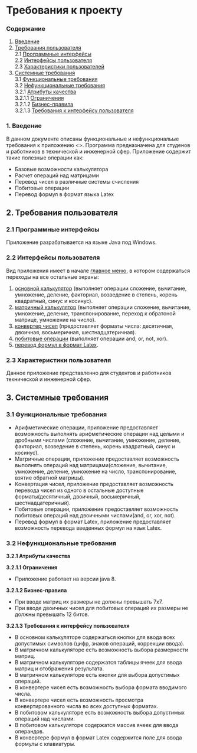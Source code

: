 # Требования к проекту

### Содержание
1. [Введение](#1)
2. [Требования пользователя](#2) <br>
2.1 [Программные интерфейсы](#2.1) <br>
2.2 [Интерфейсы пользователя](#2.2) <br>
2.3 [Характеристики пользователей](#2.3)<br>
3. [Системные требования](#3)<br>
3.1 [Функциональные требования](#3.1)<br> 
3.2 [Нефункциональные требования](#3.2)<br>
3.2.1 [Атрибуты качества](#3.2.1)<br>
3.2.1.1 [Ограничения](#3.2.1.1)<br>
3.2.1.2 [Бизнес-правила](#3.2.1.2)<br>
3.2.1.3 [Требования к интерфейсу пользователя](#3.2.1.3)<br>


### 1. Введение <a name="1"></a>
В данном документе описаны функциональные и нефункциональые требования к приложению <<Calculator>>.
Программа предназначена для студенов и работников в технической и инженерной сфер.
Приложение содержит такие полезные операции как:
* Базовые возможности калькулятора
* Расчет операций над матрицами
* Перевод чисел в различные системы счисления
* Побитовые операции
* Перевод формул в формат языка Latex
  

## 2. Требования пользователя <a name="2"></a>

### 2.1 Программные интерфейсы <a name="2.1"></a>
Приложение разрабатывается на языке Java под Windows.

### 2.2 Интерфейсы пользователя <a name="2.2"></a>
Вид приложения имеет в начале [главное меню](https://github.com/MilenaVysotskaya650502/Calculator/blob/master/Documentation/mockups/start_menu.png), в котором содержаться переходы на все остальные экраны: 
1. [основной калькулятор](https://github.com/MilenaVysotskaya650502/Calculator/blob/master/Documentation/mockups/common_calculator.png) (выполняет операции сложение, вычитание, умножение, деление, факториал, возведение в степень, корень квадратный, синус и косинус).
2. [матричный калькулятор](https://github.com/MilenaVysotskaya650502/Calculator/blob/master/Documentation/mockups/matrix_calculator.png) (выполняет операции сложение, вычитание, умножение, деление, транспонирование, переход к обратоной матрице, умножение на число).
3. [конвертер чисел](https://github.com/MilenaVysotskaya650502/Calculator/blob/master/Documentation/mockups/number_converter.png) (предоставляет форматы числа: десятичная, двоичная, восьмеричная, шестнадцатеричная).
4. [побитовые операции](https://github.com/MilenaVysotskaya650502/Calculator/blob/master/Documentation/mockups/bit_operations.png) (выполняет операции and, or, not, xor).
5. [перевод формул в формат Latex](https://github.com/MilenaVysotskaya650502/Calculator/blob/master/Documentation/mockups/Latex_formulas.png).

### 2.3 Характеристики пользователя <a name="2.3"></a>
Данное приложение представленно для студентов и работников технической и инженерной сфер.

## 3. Системные требования <a name="3"></a>

### 3.1 Функциональные требования <a name="3.1"></a>
* Арифметические операции, приложение предоставляет возможность выполнять арифметические операции над целыми и дробными числами (сложение, вычитание, умножение, деление, факториал, возведение в степень, корень квадратный, синус и косинус).
* Матричные операции, приложение предоставляет возможность выполнять операций над матрицами(сложение, вычитание, умножение, деление, умножение на число, транспонирование, взятие обратной матрицы).
* Конвертация чиcел, приложение предоставляет возможность перевода чисел из одного в остальные доступные форматы(десятичный, двоичный, восьмеричный, шестнадцатеричный).
* Побитовые операции, приложение предоставляет возможность побитовых операций над двоичными числами(and, or, xor, not).
* Перевод формул в формат Latex, приложение предоставляет возможность перевода введенных формул на язык Latex.

### 3.2 Нефункциональные требования <a name="3.2"></a>

**3.2.1 Атрибуты качества<a name="3.2.1"></a>**

**3.2.1.1 Ограничения <a name="3.2.1.1"></a>**
* Приложение работает на версии java 8.

**3.2.1.2 Бизнес-правила <a name="3.2.1.2"></a>**
* При вводе матриц их размеры не должны превышать 7х7.
* При вводе двоичных чисел для побитовых операций их размеры не должны превышать 12 битов.

**3.2.1.3 Требования к интерфейсу пользователя <a name="3.2.1.3"></a>**
* В основном калькуляторе содержаться кнопки для ввода всех допустимых символов (цифр, знаков операций, коррекции ввода).
* В матричном калькуляторе есть возможность выбора размерности матриц.
* В матричном калькуляторе содержатся таблицы ячеек для ввода матриц и отображения результата. 
* В матричном калькуляторе есть кнопки для выбора допустимых операций.
* В конвертере чисел есть возможность выбора формата вводимого числа. 
* В конвертере чисел есть возможность просмотра конвертированного числа во всех доступных форматах.
* В побитовом калькуляторе есть возможность выбора допустимых операций над числами. 
* В побитовом калькуляторе содержатся массив ячеек для ввода операндов.
* В конвертере формул в формат Latex содержится поле для ввода формулы с клавиатуры.


